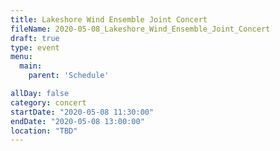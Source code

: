 ```yaml
---
title: Lakeshore Wind Ensemble Joint Concert
fileName: 2020-05-08_Lakeshore_Wind_Ensemble_Joint_Concert
draft: true
type: event
menu: 
  main:
    parent: 'Schedule'

allDay: false
category: concert
startDate: "2020-05-08 11:30:00"
endDate: "2020-05-08 13:00:00"
location: "TBD"
---
```

